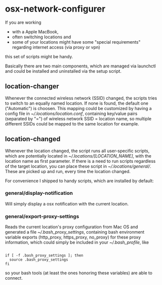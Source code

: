 # osx-network-configurer
If you are working 
- with a Apple MacBook,
- often switching locations and 
- some of your locations might have some "special requirements" regarding internet access (via proxy or vpn)

this set of scripts might be handy. 

Basically there are two main components, which are managed via launchctl and could be installed and uninstalled via the setup script.

## location-changer
Whenever the connected wireless network (SSID) changed, the scripts tries to switch to an equally named location. If none is found, the default one ("Automatic") is choosen. This mapping could be customized by having a config file in _~/.locations/location.conf_, containing key/value pairs (separated by "=") of wireless network SSID = location name, so multiple different SSIDs could be mapped to the same location for example.

## location-changed
Whenever the location changed, the script runs all user-specific scripts, which are potentially located in _~/.locations/[LOCATION_NAME]_, with the location name as first parameter. If there is a need to run scripts regardless of the target location, you can place these script in _~/.locations/general/_. These are picked up and run, every time the location changed.

For convenience I shipped to handy scripts, which are installed by default:
### general/display-notification
Will simply display a osx notification with the current location.

### general/export-proxy-settings 
Reads the current location's proxy configuration from Mac OS and generated a file _~/.bash_proxy_settings_, containing bash environment variable exports (http_proxy, https_proxy, no_proxy) for these proxy information, which could simply be included in your _~/.bash_profile_, like
<pre><code>
if [ -f .bash_proxy_settings ]; then
  source .bash_proxy_settings
fi
</code></pre>
so your bash tools (at least the ones honoring these variables) are able to connect.
